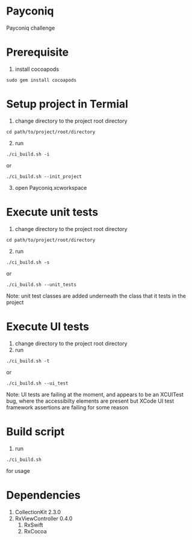 # Payconiq
Payconiq challenge

# Prerequisite
1. install cocoapods
```
sudo gem install cocoapods
```


# Setup project in Termial
1. change directory to the project root directory 
```
cd path/to/project/root/directory
```
2. run 
```
./ci_build.sh -i
```
or 
```
./ci_build.sh --init_project
```
3. open Payconiq.xcworkspace

# Execute unit tests
1. change directory to the project root directory 
```
cd path/to/project/root/directory
```
2. run 
```
./ci_build.sh -s
```
or 
```
./ci_build.sh --unit_tests
```
Note: unit test classes are added underneath the class that it tests in the project

# Execute UI tests
1. change directory to the project root directory
2. run 
```
./ci_build.sh -t
```
or 
```
./ci_build.sh --ui_test
```

Note: UI tests are failing at the moment, and appears to be an XCUITest bug, where the accessibilty elements are present but
XCode UI test framework assertions are failing for some reason

# Build script
1. run
```
./ci_build.sh
```
for usage

# Dependencies
1. CollectionKit 2.3.0
2. RxViewController 0.4.0
   1. RxSwift
   2. RxCocoa

